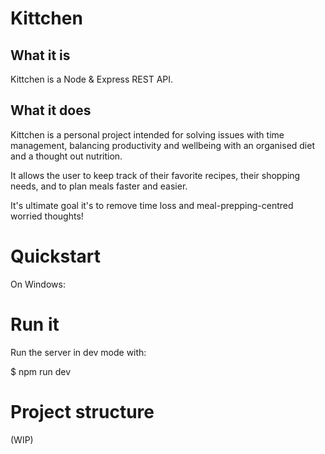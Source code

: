 # Kittchen
## What it is
Kittchen is a Node & Express REST API.

## What it does
Kittchen is a personal project intended for solving issues with time management, balancing productivity and wellbeing with an organised diet and a thought out nutrition.

It allows the user to keep track of their favorite recipes, their shopping needs, and to plan meals faster and easier.

It's ultimate goal it's to remove time loss and meal-prepping-centred worried thoughts!

# Quickstart
On Windows:

# Run it
Run the server in dev mode with:

$ npm run dev

# Project structure
(WIP)
